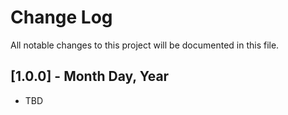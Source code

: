# Change Log

All notable changes to this project will be documented in this file.

## [1.0.0] - Month Day, Year

* TBD